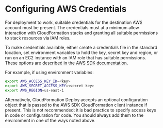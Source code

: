 # Configuring AWS Credentials

For deployment to work, suitable credentials for the destination AWS account
must be present. The credentials must at a minimum allow interaction with
CloudFormation stacks and granting all suitable permissions to stack resources
via IAM roles.

To make credentials available, either create a credentials file in the standard
location, set environment variables to hold the key, secret key and region, or
run on an EC2 instance with an IAM role that has suitable permissions. These
options are [described in the AWS SDK documentation][1].

For example, if using environment variables:

```bash
export AWS_ACCESS_KEY_ID=<key>
export AWS_SECRET_ACCESS_KEY=<secret key>
export AWS_REGION=us-east-1
```

Alternatively, CloudFormation Deploy accepts an optional configuration object
that is passed to the AWS SDK CloudFormation client instance if present.
This is not recommended: it is bad practice to specify access keys in code or
configuration for code. You should always add them to the environment in one of
the ways noted above.

[1]: http://docs.aws.amazon.com/AWSJavaScriptSDK/guide/node-configuring.html
